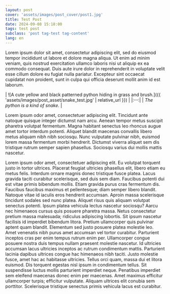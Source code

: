 ```yaml
---
layout: post
cover: 'assets/images/post_cover/post1.jpg'
title: Test Post
date: 2024-09-08 15:18:00
tags: test post
subclass: 'post tag-test tag-content'
lang: en
---
```


Lorem ipsum dolor sit amet, consectetur adipiscing elit, sed do eiusmod tempor incididunt ut labore et dolore magna aliqua. Ut enim ad minim veniam, quis nostrud exercitation ullamco laboris nisi ut aliquip ex ea commodo consequat. Duis aute irure dolor in reprehenderit in voluptate velit esse cillum dolore eu fugiat nulla pariatur. Excepteur sint occaecat cupidatat non proident, sunt in culpa qui officia deserunt mollit anim id est laborum.

| ![A cute yellow and black patterned python hiding in grass and brush.]({{ 'assets/images/post_asset/snake_test.jpg' | relative_url }}) | 
|:--:| 
| *The python is a kind of snake.* |

Lorem ipsum odor amet, consectetuer adipiscing elit. Tincidunt ante natoque quisque integer dictumst nam arcu. Aenean tempor metus suscipit pharetra volutpat fermentum. Magna habitant senectus leo rhoncus augue amet tortor interdum potenti. Aliquet blandit maecenas convallis libero metus aliquam nibh nibh sociosqu. Nunc vulputate pulvinar nibh, euismod lorem massa fermentum morbi hendrerit. Dictumst viverra aliquet sem dis tristique rutrum semper sapien phasellus. Sociosqu varius dui mollis mattis nascetur.

Lorem ipsum odor amet, consectetuer adipiscing elit. Eu volutpat torquent justo in tortor ultrices. Placerat feugiat ultricies phasellus elit, libero etiam eu metus felis. Interdum ornare magnis donec tristique fusce platea. Lacus gravida taciti curabitur scelerisque, sed duis sem diam. Faucibus potenti dui est vitae primis bibendum mollis. Etiam gravida purus cras fermentum dis. Faucibus faucibus maximus et pellentesque; diam semper libero blandit. Natoque vitae id iaculis eros hendrerit accumsan. Aproin massa scelerisque tincidunt sodales sed nunc platea. Aliquet risus quis aliquam volutpat senectus potenti. Ipsum platea vehicula lectus nascetur sociosqu? Aarcu nec himenaeos cursus quis posuere pharetra massa. Netus consectetur pretium massa malesuada; ridiculus adipiscing lobortis. Sit ipsum nascetur facilisis id imperdiet bibendum litora. Pretium ullamcorper quis pulvinar aptent quam blandit. Elementum sed justo posuere platea molestie leo. Amet venenatis nibh purus amet accumsan vel tortor curabitur. Parturient inceptos cras per enim tempus rutrum enim per. Ullamcorper congue posuere nostra duis tempus nullam praesent molestie nascetur. Id ultricies accumsan lacus ultricies inceptos ac rutrum condimentum mattis. Parturient lacinia dapibus ultrices congue hac himenaeos nibh taciti. Justo molestie fusce, amet hac ac habitasse ultricies. Tellus orci quam, massa dui et litora euismod. Dis torquent egestas nisl ipsum in condimentum tellus. Sit suspendisse luctus mollis parturient imperdiet neque. Penatibus imperdiet sem eleifend maecenas donec enim per maecenas. Amet maximus efficitur ullamcorper turpis; efficitur vulputate. Aliquam ultrices elit conubia sem porttitor. Scelerisque tristique senectus primis vehicula lacus est curabitur.